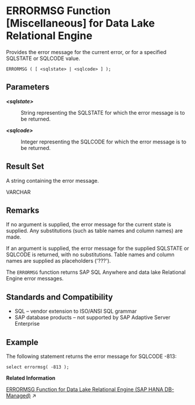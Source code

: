 <!-- loioa54f2ead84f210158668ce108de25460 -->

# ERRORMSG Function \[Miscellaneous\] for Data Lake Relational Engine

Provides the error message for the current error, or for a specified SQLSTATE or SQLCODE value.



```
ERRORMSG ( [ <sqlstate> | <sqlcode> ] );
```



<a name="loioa54f2ead84f210158668ce108de25460__ERRORMSG_parm1"/>

## Parameters


<dl>
<dt><b>

*<sqlstate\>*

</b></dt>
<dd>

String representing the SQLSTATE for which the error message is to be returned.



</dd><dt><b>

*<sqlcode\>*

</b></dt>
<dd>

Integer representing the SQLCODE for which the error message is to be returned.



</dd>
</dl>



<a name="loioa54f2ead84f210158668ce108de25460__ERRORMSG_returns1"/>

## Result Set

A string containing the error message.

VARCHAR



<a name="loioa54f2ead84f210158668ce108de25460__ERRORMSG_remarks1"/>

## Remarks

If no argument is supplied, the error message for the current state is supplied. Any substitutions \(such as table names and column names\) are made.

If an argument is supplied, the error message for the supplied SQLSTATE or SQLCODE is returned, with no substitutions. Table names and column names are supplied as placeholders \('???'\).

The `ERRORMSG` function returns SAP SQL Anywhere and data lake Relational Engine error messages.



<a name="loioa54f2ead84f210158668ce108de25460__ERRORMSG_standards1"/>

## Standards and Compatibility

-   SQL – vendor extension to ISO/ANSI SQL grammar
-   SAP database products – not supported by SAP Adaptive Server Enterprise



<a name="loioa54f2ead84f210158668ce108de25460__ERRORMSG_example1"/>

## Example

The following statement returns the error message for SQLCODE -813:

```
select errormsg( -813 );
```

**Related Information**  


[ERRORMSG Function for Data Lake Relational Engine (SAP HANA DB-Managed)](https://help.sap.com/viewer/a898e08b84f21015969fa437e89860c8/2024_1_QRC/en-US/fd7c8d326bf546a7a367bfca738c4357.html "Provides the error message for the current error, or for a specified SQLSTATE or SQLCODE value.") :arrow_upper_right:

